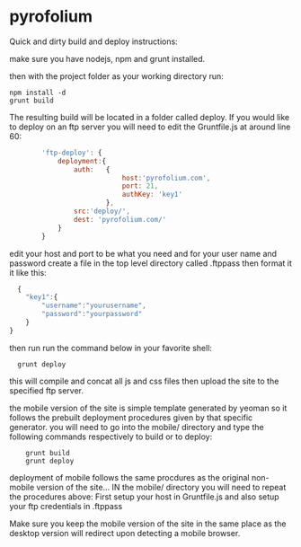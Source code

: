 pyrofolium
==========

Quick and dirty build and deploy instructions:

make sure you have nodejs, npm and grunt installed.

then with the project folder as your working directory run:

```shell
npm install -d
grunt build
```
The resulting build will be located in a folder called deploy. 
If you would like to deploy on an ftp server you will need to edit the Gruntfile.js at around line 60: 

```js
		'ftp-deploy': {
			deployment:{
				auth:	{
							host:'pyrofolium.com',
							port: 21,
							authKey: 'key1'
						},
				src:'deploy/',
				dest: 'pyrofolium.com/'
			}
		}
```

edit your host and port to be what you need and for your user name and password create a file in the top level directory called .ftppass then format it it like this:

```js
  {
    "key1":{
        "username":"yourusername",
        "password":"yourpassword"
    }
}
```

then run run the command below in your favorite shell:

```shell
  grunt deploy
```

this will compile and concat all js and css files then upload the site to the specified ftp server. 

the mobile version of the site is simple template generated by yeoman so it follows the prebuilt deployment procedures given by that specific generator. you will need to go into the mobile/ directory and type the following commands respectively to build or to deploy:

```shell
	grunt build
	grunt deploy
```

deployment of mobile follows the same procdures as the original non-mobile version of the site... IN the mobile/ directory you will need to repeat the procedures above: First setup your host in Gruntfile.js and also setup your ftp credentials in .ftppass

Make sure you keep the mobile version of the site in the same place as the desktop version will redirect upon detecting a mobile browser. 
